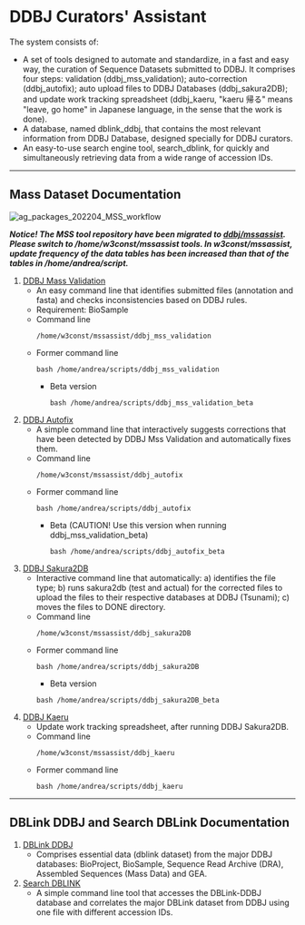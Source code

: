 # DDBJ Curators' Assistant

The system consists of:
- A set of tools designed to automate and standardize, in a fast and easy way, the curation of Sequence Datasets submitted to DDBJ. It comprises four steps: validation (ddbj_mss_validation); auto-correction (ddbj_autofix); auto upload files to DDBJ Databases (ddbj_sakura2DB); and update work tracking spreadsheet (ddbj_kaeru, "kaeru 帰る" means "leave, go home" in Japanese language, in the sense that the work is done). 
- A database, named dblink_ddbj, that contains the most relevant information from DDBJ Database, designed specially for DDBJ curators.
- An easy-to-use search engine tool, search_dblink, for quickly and simultaneously retrieving data from a wide range of accession IDs.
 
---
## Mass Dataset Documentation

![ag_packages_202204_MSS_workflow](https://github.com/ddbj/ddbj_curator_assistant/assets/85154564/4abd8688-e6bd-40b2-b5c8-90fb59d14032)

***Notice! The MSS tool repository have been migrated to [ddbj/mssassist](https://github.com/ddbj/mssassist). Please switch to /home/w3const/mssassist tools. In w3const/mssassist, update frequency of the data tables has been increased than that of the tables in /home/andrea/script.***


1. [DDBJ Mass Validation](https://github.com/ddbj/ddbj_curator_assistant/tree/main/ddbj_mss_validation)
   - An easy command line that identifies submitted files (annotation and fasta) and checks inconsistencies based on DDBJ rules.
   - Requirement: BioSample
   - Command line 
     ```
     /home/w3const/mssassist/ddbj_mss_validation
     ```
   - Former command line
     ```
     bash /home/andrea/scripts/ddbj_mss_validation
     ```
        - Beta version
          ```
          bash /home/andrea/scripts/ddbj_mss_validation_beta
          ```
3. [DDBJ Autofix](https://github.com/ddbj/ddbj_curator_assistant/tree/main/ddbj_autofix)
   - A simple command line that interactively suggests corrections that have been detected by DDBJ Mss Validation and automatically fixes them.
   - Command line
     ```
     /home/w3const/mssassist/ddbj_autofix
     ```
   - Former command line
     ```
     bash /home/andrea/scripts/ddbj_autofix
     ```
       - Beta (CAUTION! Use this version when running ddbj_mss_validation_beta)
         ```
         bash /home/andrea/scripts/ddbj_autofix_beta
         ```
5. [DDBJ Sakura2DB](https://github.com/ddbj/ddbj_curator_assistant/ddbj_sakura2DB) 
   - Interactive command line that automatically: a) identifies the file type; b) runs sakura2db (test and actual) for the corrected files to upload the files to their respective databases at DDBJ (Tsunami); c) moves the files to DONE directory.
   - Command line
     ```
     /home/w3const/mssassist/ddbj_sakura2DB
     ```
   - Former command line
     ```
     bash /home/andrea/scripts/ddbj_sakura2DB
     ```
      - Beta version
       ```
       bash /home/andrea/scripts/ddbj_sakura2DB_beta
       ```
6. [DDBJ Kaeru](https://github.com/ddbj/ddbj_curator_assistant/tree/main/ddbj_kaeru)
   - Update work tracking spreadsheet, after running DDBJ Sakura2DB.
   - Command line
     ```
     /home/w3const/mssassist/ddbj_kaeru
     ```
   - Former command line
     ```
     bash /home/andrea/scripts/ddbj_kaeru
     ```
---
## DBLink DDBJ and Search DBLink Documentation

1. [DBLink DDBJ](https://github.com/ddbj/ddbj_curator_assistant/tree/main/dblink_ddbj)
   - Comprises essential data (dblink dataset) from the major DDBJ databases: BioProject, BioSample, Sequence Read Archive (DRA), Assembled Sequences (Mass Data) and GEA.
2. [Search DBLINK](https://github.com/ddbj/ddbj_curator_assistant/tree/main/search_dblink)
   - A simple command line tool that accesses the DBLink-DDBJ database and correlates the major DBLink dataset from DDBJ using one file with different accession IDs.

